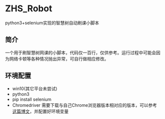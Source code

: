 # ZHS_Robot
python3+selenium实现的智慧树自动刷课小脚本
## 简介
一个用于刷智慧树网课的小脚本，代码仅一百行，仅供参考。运行过程中可能会因为网络卡顿等各种情况抛出异常，可自行做相应修改。
## 环境配置
- win10(其它平台未尝试)
- python3
- pip install selenium
- Chromedriver 需要下载与自己Chrome浏览器版本相对应的版本，可以参考[这篇博文](https://blog.csdn.net/BinGISer/article/details/88559532)，并配置好环境变量
